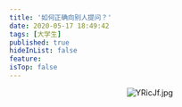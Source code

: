 ```yaml
---
title: '如何正确向别人提问？'
date: 2020-05-17 18:49:42
tags: [大学生]
published: true
hideInList: false
feature: 
isTop: false
---
```


<!-- more -->
<center><img src="https://s1.ax1x.com/2020/05/17/YRicJf.jpg" alt="YRicJf.jpg" border="0" /></center>